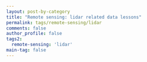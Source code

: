 ```yaml
---
layout: post-by-category
title: "Remote sensing: lidar related data lessons"
permalink: tags/remote-sensing/lidar
comments: false
author_profile: false
tags2:
  remote-sensing: 'lidar'
main-tag: false
---
```

